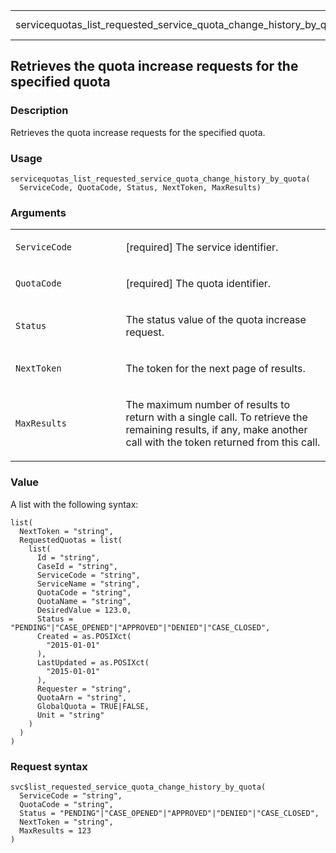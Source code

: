 <table style="width: 100%;">
<tbody>
<tr class="odd">
<td>servicequotas_list_requested_service_quota_change_history_by_quota</td>
<td style="text-align: right;">R Documentation</td>
</tr>
</tbody>
</table>

## Retrieves the quota increase requests for the specified quota

### Description

Retrieves the quota increase requests for the specified quota.

### Usage

    servicequotas_list_requested_service_quota_change_history_by_quota(
      ServiceCode, QuotaCode, Status, NextToken, MaxResults)

### Arguments

<table>
<colgroup>
<col style="width: 35%" />
<col style="width: 65%" />
</colgroup>
<tbody>
<tr class="odd">
<td><code
id="servicequotas_list_requested_service_quota_change_history_by_quota_:_ServiceCode">ServiceCode</code></td>
<td><p>[required] The service identifier.</p></td>
</tr>
<tr class="even">
<td><code
id="servicequotas_list_requested_service_quota_change_history_by_quota_:_QuotaCode">QuotaCode</code></td>
<td><p>[required] The quota identifier.</p></td>
</tr>
<tr class="odd">
<td><code
id="servicequotas_list_requested_service_quota_change_history_by_quota_:_Status">Status</code></td>
<td><p>The status value of the quota increase request.</p></td>
</tr>
<tr class="even">
<td><code
id="servicequotas_list_requested_service_quota_change_history_by_quota_:_NextToken">NextToken</code></td>
<td><p>The token for the next page of results.</p></td>
</tr>
<tr class="odd">
<td><code
id="servicequotas_list_requested_service_quota_change_history_by_quota_:_MaxResults">MaxResults</code></td>
<td><p>The maximum number of results to return with a single call. To
retrieve the remaining results, if any, make another call with the token
returned from this call.</p></td>
</tr>
</tbody>
</table>

### Value

A list with the following syntax:

    list(
      NextToken = "string",
      RequestedQuotas = list(
        list(
          Id = "string",
          CaseId = "string",
          ServiceCode = "string",
          ServiceName = "string",
          QuotaCode = "string",
          QuotaName = "string",
          DesiredValue = 123.0,
          Status = "PENDING"|"CASE_OPENED"|"APPROVED"|"DENIED"|"CASE_CLOSED",
          Created = as.POSIXct(
            "2015-01-01"
          ),
          LastUpdated = as.POSIXct(
            "2015-01-01"
          ),
          Requester = "string",
          QuotaArn = "string",
          GlobalQuota = TRUE|FALSE,
          Unit = "string"
        )
      )
    )

### Request syntax

    svc$list_requested_service_quota_change_history_by_quota(
      ServiceCode = "string",
      QuotaCode = "string",
      Status = "PENDING"|"CASE_OPENED"|"APPROVED"|"DENIED"|"CASE_CLOSED",
      NextToken = "string",
      MaxResults = 123
    )
